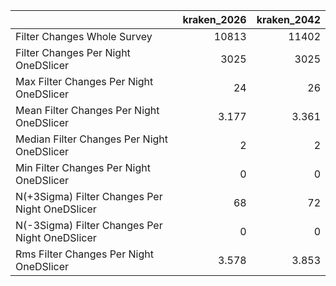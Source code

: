|                                                |   kraken_2026 |   kraken_2042 |
|:-----------------------------------------------|--------------:|--------------:|
| Filter Changes Whole Survey                    |     10813     |     11402     |
| Filter Changes Per Night OneDSlicer            |      3025     |      3025     |
| Max Filter Changes Per Night OneDSlicer        |        24     |        26     |
| Mean Filter Changes Per Night OneDSlicer       |         3.177 |         3.361 |
| Median Filter Changes Per Night OneDSlicer     |         2     |         2     |
| Min Filter Changes Per Night OneDSlicer        |         0     |         0     |
| N(+3Sigma) Filter Changes Per Night OneDSlicer |        68     |        72     |
| N(-3Sigma) Filter Changes Per Night OneDSlicer |         0     |         0     |
| Rms Filter Changes Per Night OneDSlicer        |         3.578 |         3.853 |
